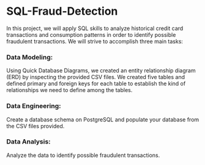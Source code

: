 # SQL-Fraud-Detection
In this project, we will apply SQL skills to analyze historical credit card transactions and consumption patterns in order to identify possible fraudulent transactions.
We will strive to accomplish three main tasks:


### Data Modeling:

Using Quick Database Diagrams, we created an entity relationship diagram (ERD) by inspecting the provided CSV files.
We created five tables and defined primary and foreign keys for each table to establish the kind of relationships we need to define among the tables.

### Data Engineering: 
Create a database schema on PostgreSQL and populate your database from the CSV files provided.

### Data Analysis: 
Analyze the data to identify possible fraudulent transactions.



